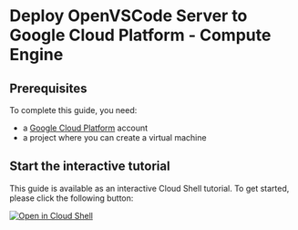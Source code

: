 # Deploy OpenVSCode Server to Google Cloud Platform - Compute Engine

## Prerequisites

To complete this guide, you need:
* a [Google Cloud Platform](https://cloud.google.com/) account
* a project where you can create a virtual machine

## Start the interactive tutorial

This guide is available as an interactive Cloud Shell tutorial. To get started, please click the following button:

[![Open in Cloud Shell](https://gstatic.com/cloudssh/images/open-btn.png)](https://ssh.cloud.google.com/cloudshell/open?cloudshell_git_repo=https://github.com/gitpod-io/openvscode-server&cloudshell_tutorial=docs/guides/gcp-gce/cloud-shell-tutorial.md)

